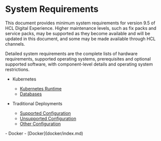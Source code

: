 # System Requirements

This document provides minimum system requirements for version 9.5 of HCL Digital Experience. Higher maintenance levels, such as fix packs and service packs, may be supported as they become available and will be updated in this document, and some may be made available through HCL channels.

Detailed system requirements are the complete lists of hardware requirements, supported operating systems, prerequisites and optional supported software, with component-level details and operating system restrictions.

- Kubernetes
    - [Kubernetes Runtime](kubernetes/kubernetes-runtime.md)
    - [Databases](kubernetes/databases.md)

- Traditional Deployments
    - [Supported Configuration](traditional/supported_config.md)  
    - [Unsupported Configuration](traditional/unsupported_config.md)  
    - [Other Configuration](traditional/other_config.md)
<!-->
- Docker
    - [Docker](docker/index.md)
    
